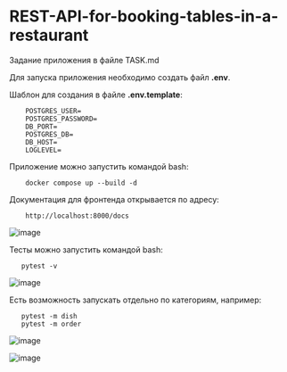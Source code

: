 # REST-API-for-booking-tables-in-a-restaurant

Задание приложения в файле TASK.md

Для запуска приложения необходимо создать файл **.env**.

Шаблон для создания в файле **.env.template**:

        POSTGRES_USER=
        POSTGRES_PASSWORD=
        DB_PORT=
        POSTGRES_DB=
        DB_HOST=
        LOGLEVEL=

Приложение можно запустить командой bash:

        docker compose up --build -d


Документация для фронтенда открывается по адресу:

        http://localhost:8000/docs

![image](https://github.com/user-attachments/assets/e618e1c5-c539-495e-a650-5409f69627d1)


Тесты можно запустить командой bash:

       pytest -v

![image](https://github.com/user-attachments/assets/4646f670-9943-48b5-a19f-197ab2d5e81c)

Есть возможность запускать отдельно по категориям, например:

       pytest -m dish 
       pytest -m order
       
![image](https://github.com/user-attachments/assets/b66e0554-57c7-434a-b14e-6f91cfba5871)

![image](https://github.com/user-attachments/assets/b753eff1-4c29-4ad7-8811-d1bd89bd3903)

       

        

        
        



